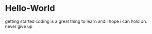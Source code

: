 # Hello-World
getting started
coding is a great thing to learn and i hope i can hold on.
never give up
